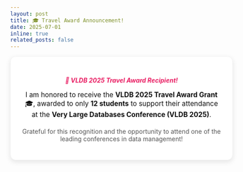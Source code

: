 ```yaml
---
layout: post
title: 🎓 Travel Award Announcement!
date: 2025-07-01
inline: true
related_posts: false
---
```


<div style="background: #fff; color: #111; padding: 25px; border-radius: 12px; text-align: center; box-shadow: 0 4px 12px rgba(0,0,0,0.1); border: 1px solid #f3f3f3;">

  <h5 style="margin-bottom: 10px; color: #e91e63;">🎉 VLDB 2025 Travel Award Recipient!</h5>
  
  <p style="font-size: 1.1em; margin-bottom: 20px;">
    I am honored to receive the <strong>VLDB 2025 Travel Award Grant</strong> 🎓, 
    awarded to only <strong>12 students</strong> to support their attendance at 
    the <strong>Very Large Databases Conference (VLDB 2025)</strong>.
  </p>

  <p style="font-size: 1em; color: #555;">
    Grateful for this recognition and the opportunity to attend one of the leading conferences in data management!
  </p>

</div>
